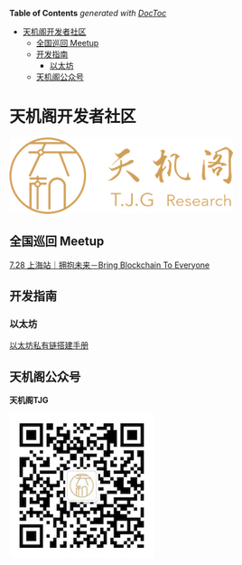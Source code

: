 <!-- START doctoc generated TOC please keep comment here to allow auto update -->
<!-- DON'T EDIT THIS SECTION, INSTEAD RE-RUN doctoc TO UPDATE -->
**Table of Contents**  *generated with [DocToc](https://github.com/thlorenz/doctoc)*

- [天机阁开发者社区](#%E5%A4%A9%E6%9C%BA%E9%98%81%E5%BC%80%E5%8F%91%E8%80%85%E7%A4%BE%E5%8C%BA)
  - [全国巡回 Meetup](#%E5%85%A8%E5%9B%BD%E5%B7%A1%E5%9B%9E-meetup)
  - [开发指南](#%E5%BC%80%E5%8F%91%E6%8C%87%E5%8D%97)
    - [以太坊](#%E4%BB%A5%E5%A4%AA%E5%9D%8A)
  - [天机阁公众号](#%E5%A4%A9%E6%9C%BA%E9%98%81%E5%85%AC%E4%BC%97%E5%8F%B7)

<!-- END doctoc generated TOC please keep comment here to allow auto update -->

# 天机阁开发者社区

![TJG_LOGO](images/TJG_logo.png)

## 全国巡回 Meetup

[7.28 上海站｜拥抱未来－Bring Blockchain To Everyone](meetup/shanghai)

## 开发指南

### 以太坊

[以太坊私有链搭建手册](guide/eth/manual.md)

## 天机阁公众号

**天机阁TJG**

![TJG_QRCode](images/TJG_QRCode.jpg)